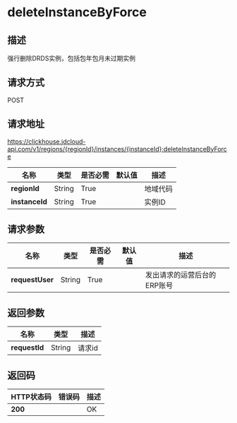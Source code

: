 # deleteInstanceByForce


## 描述
强行删除DRDS实例，包括包年包月未过期实例

## 请求方式
POST

## 请求地址
https://clickhouse.jdcloud-api.com/v1/regions/{regionId}/instances/{instanceId}:deleteInstanceByForce

|名称|类型|是否必需|默认值|描述|
|---|---|---|---|---|
|**regionId**|String|True| |地域代码|
|**instanceId**|String|True| |实例ID|

## 请求参数
|名称|类型|是否必需|默认值|描述|
|---|---|---|---|---|
|**requestUser**|String|True| |发出请求的运营后台的ERP账号|


## 返回参数
|名称|类型|描述|
|---|---|---|
|**requestId**|String|请求id|


## 返回码
|HTTP状态码|错误码|描述|
|---|---|---|
|**200**||OK|
